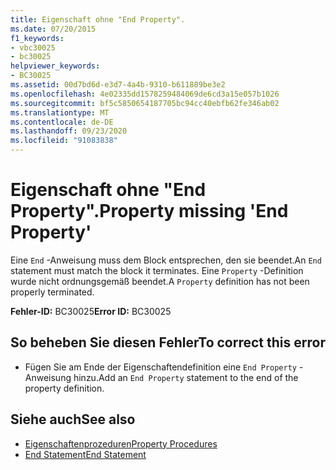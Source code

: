 ```yaml
---
title: Eigenschaft ohne "End Property".
ms.date: 07/20/2015
f1_keywords:
- vbc30025
- bc30025
helpviewer_keywords:
- BC30025
ms.assetid: 00d7bd6d-e3d7-4a4b-9310-b611889be3e2
ms.openlocfilehash: 4e02335dd1578259484069de6cd3a15e057b1026
ms.sourcegitcommit: bf5c5850654187705bc94cc40ebfb62fe346ab02
ms.translationtype: MT
ms.contentlocale: de-DE
ms.lasthandoff: 09/23/2020
ms.locfileid: "91083838"
---
```

# <a name="property-missing-end-property"></a><span data-ttu-id="d347f-102">Eigenschaft ohne "End Property".</span><span class="sxs-lookup"><span data-stu-id="d347f-102">Property missing 'End Property'</span></span>

<span data-ttu-id="d347f-103">Eine `End` -Anweisung muss dem Block entsprechen, den sie beendet.</span><span class="sxs-lookup"><span data-stu-id="d347f-103">An `End` statement must match the block it terminates.</span></span> <span data-ttu-id="d347f-104">Eine `Property` -Definition wurde nicht ordnungsgemäß beendet.</span><span class="sxs-lookup"><span data-stu-id="d347f-104">A `Property` definition has not been properly terminated.</span></span>  
  
 <span data-ttu-id="d347f-105">**Fehler-ID:** BC30025</span><span class="sxs-lookup"><span data-stu-id="d347f-105">**Error ID:** BC30025</span></span>  
  
## <a name="to-correct-this-error"></a><span data-ttu-id="d347f-106">So beheben Sie diesen Fehler</span><span class="sxs-lookup"><span data-stu-id="d347f-106">To correct this error</span></span>  
  
- <span data-ttu-id="d347f-107">Fügen Sie am Ende der Eigenschaftendefinition eine `End Property` -Anweisung hinzu.</span><span class="sxs-lookup"><span data-stu-id="d347f-107">Add an `End Property` statement to the end of the property definition.</span></span>  
  
## <a name="see-also"></a><span data-ttu-id="d347f-108">Siehe auch</span><span class="sxs-lookup"><span data-stu-id="d347f-108">See also</span></span>

- [<span data-ttu-id="d347f-109">Eigenschaftenprozeduren</span><span class="sxs-lookup"><span data-stu-id="d347f-109">Property Procedures</span></span>](../programming-guide/language-features/procedures/property-procedures.md)
- [<span data-ttu-id="d347f-110">End Statement</span><span class="sxs-lookup"><span data-stu-id="d347f-110">End Statement</span></span>](../language-reference/statements/end-statement.md)
